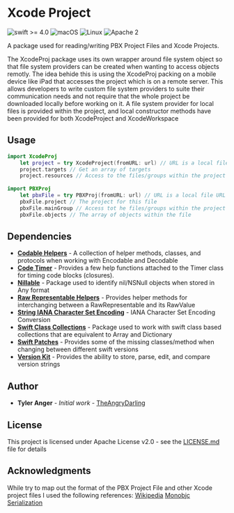 # Xcode Project
![swift >= 4.0](https://img.shields.io/badge/swift-%3E%3D4.0-brightgreen.svg)
![macOS](https://img.shields.io/badge/os-macOS-green.svg?style=flat)
![Linux](https://img.shields.io/badge/os-linux-green.svg?style=flat)
![Apache 2](https://img.shields.io/badge/license-Apache2-blue.svg?style=flat)

A package used for reading/writing PBX Project Files and Xcode Projects.

The XcodeProj package uses its own wrapper around file system object so that file system providers can be created when wanting to access objects remotly.
The idea behide this is using the XcodeProj packing on a mobile device like iPad that accesses the project which is on a remote server.  This allows developers to write custom file system providers to suite their communication needs and not require that the whole project be downloaded locally before working on it.
A file system provider for local files is provided within the project, and local constructor methods have been provided for both XcodeProject and XcodeWorkspace


## Usage
```swift
import XcodeProj
    let project = try XcodeProject(fromURL: url) // URL is a local file URL
    project.targets // Get an array of targets
    project.resources // Access to the files/groups within the project
    
import PBXProj
    let pbxFile = try PBXProj(fromURL: url) // URL is a local file URL
    pbxFile.project // The project for this file
    pbxFile.mainGroup // Access tot he files/groups within the project
    pbxFile.objects // The array of objects within the file
```

## Dependencies

* **[Codable Helpers](https://github.com/TheAngryDarling/SwiftCodableHelpers)** - A collection of helper methods, classes, and protocols when working with Encodable and Decodable
* **[Code Timer](https://github.com/TheAngryDarling/SwiftCodeTimer)** - Provides a few help functions attached to the Timer class for timing code blocks (closures).
* **[Nillable](https://github.com/TheAngryDarling/SwiftNillable)** - Package used to identify nil/NSNull objects when stored in Any format
* **[Raw Representable Helpers](https://github.com/TheAngryDarling/SwiftRawRepresentableHelpers)** - Provides helper methods for interchanging between a RawRepresentable and its RawValue
* **[String IANA Character Set Encoding](https://github.com/TheAngryDarling/SwiftStringIANACharacterSetEncoding)** - IANA Character Set Encoding Conversion
* **[Swift Class Collections](https://github.com/TheAngryDarling/SwiftClassCollections)** - Package used to work with swift class based collections that are equivalent to Array and Dictionary
* **[Swift Patches](https://github.com/TheAngryDarling/SwiftPatches)** - Provides some of the missing classes/method when changing between different swift versions
* **[Version Kit](https://github.com/TheAngryDarling/SwiftVersionKit)** - Provides the ability to store, parse, edit, and compare version strings

## Author

* **Tyler Anger** - *Initial work* - [TheAngryDarling](https://github.com/TheAngryDarling)

## License

This project is licensed under Apache License v2.0 - see the [LICENSE.md](LICENSE.md) file for details

## Acknowledgments
While try to map out the format of the PBX Project File and other Xcode project files I used the following references:
[Wikipedia](https://en.wikipedia.org/wiki/Xcode)
[Monobjc](http://www.monobjc.net/xcode-project-file-format.html)
[Serialization](https://github.com/apple/swift-corelibs-foundation/blob/master/Foundation/JSONSerialization.swift)
